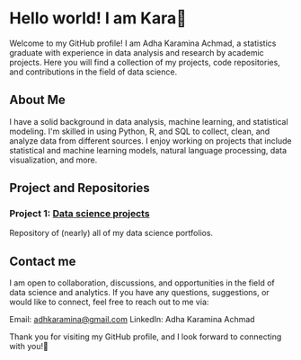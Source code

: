 # Hello world! I am Kara👋 
Welcome to my GitHub profile! I am Adha Karamina Achmad, a statistics graduate with experience in data analysis and research by academic projects. Here you will find a collection of my projects, code repositories, and contributions in the field of data science.

## About Me
I have a solid background in data analysis, machine learning, and statistical modeling. I'm skilled in using Python, R, and SQL to collect, clean, and analyze data from different sources. I enjoy working on projects that include statistical and machine learning models, natural language processing, data visualization, and more.

## Project and Repositories

### Project 1: [Data science projects](https://github.com/adhkaraa/data-science-project)  
Repository of (nearly) all of my data science portfolios.

## Contact me
I am open to collaboration, discussions, and opportunities in the field of data science and analytics. If you have any questions, suggestions, or would like to connect, feel free to reach out to me via:

Email: adhkaramina@gmail.com
LinkedIn: Adha Karamina Achmad

Thank you for visiting my GitHub profile, and I look forward to connecting with you!🙌
